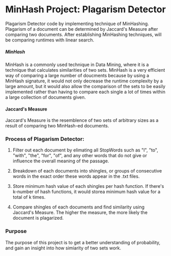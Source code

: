 # MinHash Project: Plagarism Detector
Plagarism Detector code by implementing technique of MinHashing. Plagarism of a document can be determined by Jaccard's Measure after comparing two documents. After establishing MinHashing techniques, will be comparing runtimes with linear search.


##### MinHash
MinHash is a commonly used technique in Data Mining, where it is a technique that calculates similarities of two sets. MinHash is a very efficient way of comparing a large number of doucments because by using a MinHash signature, it would not only decrease the runtime complexity by a large amount, but it would also allow the comparison of the sets to be easily implemented rather than having to compare each single a lot of times within a large collection of documents given. 

#### Jaccard's Measure
Jaccard's Measure is the resemblence of two sets of arbitrary sizes as a result of comparing two MinHash-ed documents. 

### Process of Plagarism Detector:

1. Filter out each document by elimating all StopWords such as "I", "to", "with", "the", "for", "of", and any other words that do not give or influence the overall meaning of the passage. 

2. Breakdown of each documents into shingles, or groups of consecutive words in the exact order these words appear in the .txt files. 

3. Store minimum hash value of each shingles per hash function. If there's k-number of hash functions, it would storea minimum hash value for a total of k times. 

4. Compare shingles of each documents and find similarity using Jaccard's Measure. The higher the measure, the more likely the document is plagarized. 


### Purpose
The purpose of this project is to get a better understanding of probability, and gain an insight into how simiarity of two sets work. 
